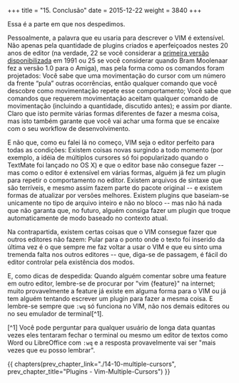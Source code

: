 +++
title = "15. Conclusão"
date = 2015-12-22
weight = 3840
+++

Essa é a parte em que nos despedimos.

<!-- more -->

Pessoalmente, a palavra que eu usaria para descrever o VIM é extensível. Não
apenas pela quantidade de plugins criados e aperfeiçoados nestes 20 anos de
editor (na verdade, 22 se você considerar a [primeira versão
disponibilizada](http://en.wikipedia.org/wiki/Vim_%28text_editor%29) em 1991 ou
25 se você considerar quando Bram Moolenaar fez a versão 1.0 para o Amiga), mas
pela forma como os comandos foram projetados: Você sabe que uma movimentação do
cursor com um número da frente “pula” outras ocorrências, então qualquer
comando que você descobre como movimentação repete esse comportamento; Você
sabe que comandos que requerem movimentação aceitam qualquer comando de
movimentação (incluindo a quantidade, discutido antes); e assim por diante.
Claro que isto permite várias formas diferentes de fazer a mesma coisa, mas
isto também garante que você vai achar uma forma que se encaixe com o seu
workflow de desenvolvimento.

E não que, como eu falei lá no começo, VIM seja o editor perfeito para todas as
condições: Existem coisas novas surgindo a todo momento (por exemplo, a idéia
de múltiplos cursores só foi popularizado quando o TextMate foi lançado no OS
X) e que o editor base não consegue fazer -- mas como o editor é extensível em
várias formas, alguém já fez um plugin para repetir o comportamento no editor.
Existem arquivos de sintaxe que são terríveis, e mesmo assim fazem parte do
pacote original -- e existem formas de atualizar por versões melhores. Existem
plugins que baseiam-se unicamente no tipo de arquivo inteiro e não no bloco --
mas não há nada que não garanta que, no futuro, alguém consiga fazer um plugin
que troque automaticamente de modo baseado no contexto atual.

Na contrapartida, existem certas coisas que o VIM consegue fazer que outros
editores não fazem: Pular para o ponto onde o texto foi inserido da última vez
é o que sempre me faz voltar a usar o VIM e que eu sinto uma tremenda falta nos
outros editores -- que, diga-se de passagem, é fácil do editor controlar pela
existência dos modos.

E, como dicas de despedida: Quando alguém comentar sobre uma feature em outro
editor, lembre-se de procurar por "vim {feature}" na internet; muito
provavelmente a feature já existe em alguma forma para o VIM ou já tem alguém
tentando escrever um plugin para fazer a mesma coisa. E lembre-se sempre que
`:wq` só funciona no VIM, não nos demais editores ou no seu emulador de
terminal[^1].

[^1] Você pode perguntar para qualquer usuário de longa data quantas vezes eles
	 tentaram fechar o terminal ou mesmo um editor de textos como Word ou
	 LibreOffice com `:wq` e a resposta provavelmente vai ser "mais vezes que eu
	 posso lembrar".

{{ chapters(prev_chapter_link="./14-10-multiple-cursors", prev_chapter_title="Plugins - Vim-Multiple-Cursors") }}
